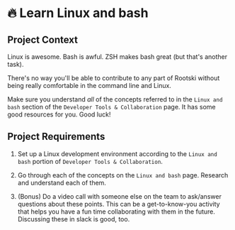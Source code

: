 # 🔥 Learn Linux and bash

## Project Context

Linux is awesome. Bash is awful. ZSH makes bash great (but that's another task).

There's no way you'll be able to contribute to any part of Rootski without being
really comfortable in the command line and Linux.

Make sure you understand *all* of the concepts referred to in the `Linux and bash`
section of the `Developer Tools & Collaboration` page. It has some good resources for you.
Good luck!

## Project Requirements

1. Set up a Linux development environment according to the `Linux and bash` portion of `Developer Tools & Collaboration`.

2. Go through each of the concepts on the `Linux and bash` page. Research and understand each of them.

3. (Bonus) Do a video call with someone else on the team to ask/answer questions about
   these points. This can be a get-to-know-you activity that helps you have a fun time
   collaborating with them in the future. Discussing these in slack is good, too.
